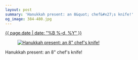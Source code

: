 ```yaml
---
layout: post
summary: 'Hanukkah present: an 8&quot; chef&#x27;s knife!'
og_image: 384-480.jpg
---
```


<p>
 <time>
  <a href="/384">
   {{ page.date | date: "%B %-d, %Y" }}
  </a>
 </time>
 <a href="/384">
  <figure data-taken="12/28/2014">
   <img alt="Hanukkah present: an 8&quot; chef's knife!" sizes="(min-width: 700px) 50vw, calc(100vw - 2rem)" src="{{ site.assets_url }}/384-240.jpg" srcset="{{ site.assets_url }}/384-480.jpg 480w, {{ site.assets_url }}/384-360.jpg 360w, {{ site.assets_url }}/384-240.jpg 240w, {{ site.assets_url }}/384-120.jpg 120w"/>
  </figure>
 </a>
 <span>
  Hanukkah present: an 8" chef's knife!
 </span>
</p>
